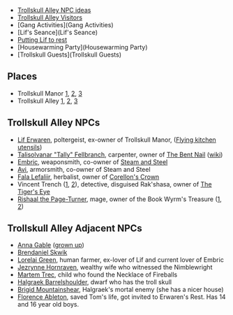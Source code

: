 * [Trollskull Alley NPC ideas](https://thealexandrian.net/wordpress/43319/roleplaying-games/a-night-in-trollskull-manor-part-5-patrons)
* [Trollskull Alley Visitors](https://www.dndbeyond.com/posts/316-visitors-to-trollskull-alley)
* [Gang Activities](Gang Activities)
* [Lif's Seance](Lif's Seance)
* [Putting Lif to rest](https://www.reddit.com/r/WaterdeepDragonHeist/comments/9hpi1c/putting_lif_the_poltergeist_to_rest_a_checklist/)
* [Housewarming Party](Housewarming Party)
* [Trollskull Guests](Trollskull Guests)

## Places

* Trollskull Manor [1](^trollskull_manor_1.jpg), [2](^trollskull_manor_2.jpg), [3](^trollskull_manor_3.png)
* Trollskull Alley [1](^trollskull_alley.png), [2](^trollskull_alley_1.png), [3](^trollskull_alley_2.png) 

## Trollskull Alley NPCs

* [Lif Erwaren](^lif_erwaren.jpg), poltergeist, ex-owner of Trollskull Manor, ([Flying kitchen utensils](^flying_kitchen_utensils.jpg))
* [Talisolvanar "Tally" Fellbranch](^talisolvanar_tally_fellbranch.jpg), carpenter, owner of [The Bent Nail](^the_bent_nail.jpg) ([wiki](https://waterdeep.fandom.com/wiki/The_Bent_Nail))
* [Embric](^embric.jpg), weaponsmith, co-owner of [Steam and Steel](^steam_and_steel.jpg)
* [Avi](^avi.jpg), armorsmith, co-owner of Steam and Steel
* [Fala Lefaliir](^fala_lefaliir.jpg), herbalist, owner of [Corellon's Crown](^corellons_crown.jpg)
* Vincent Trench ([1](^vincent_trench_1.jpg), [2](^vincent_trench_2.jpg)), detective, disguised Rak'shasa, owner of [The Tiger's Eye](^the_tigers_eye.jpg)
* [Rishaal the Page-Turner](^rishaal_the_pageturner.jpg), mage, owner of the Book Wyrm's Treasure ([1](^book_wyrms_treasure_1.jpg), [2](^book_wyrms_treasure_2.jpg))

## Trollskull Alley Adjacent NPCs

* [Anna Gable](^anna_gable.jpg) ([grown up](^anna_gable_grown_up.jpg))
* [Brendaniel Skwik](^brendaniel_skwik.jpg)
* [Lorelai Green](^lorelai_green.jpg), human farmer, ex-lover of Lif and current lover of Embric
* [Jezrynne Hornraven](^jezrynne_hornraven.jpg), wealthy wife who witnessed the Nimblewright
* [Martem Trec](^martem_trec.jpg), child who found the Necklace of Fireballs
* [Halgraek Barrelshoulder](^https://www.worldanvil.com/uploads/images/cd7a36d19295661d8de12e8534a58edf.jpg), dwarf who has the troll skull
* [Brigid Mountainshear](^https://i.pinimg.com/originals/3f/73/fc/3f73fc0e15a4785245f669eb8213b3c1.jpg), Halgraek's mortal enemy (she has a nicer house)
* [Florence Ableton](^https://i.pinimg.com/originals/0e/d6/16/0ed616b05ba2236698c5cc109ef0ec2b.jpg), saved Tom's life, got invited to Erwaren's Rest. Has 14 and 16 year old boys.

<script type="module">
    import {init_links} from "/js/dragon_heist/gm_notes.js";
    init_links();
</script>